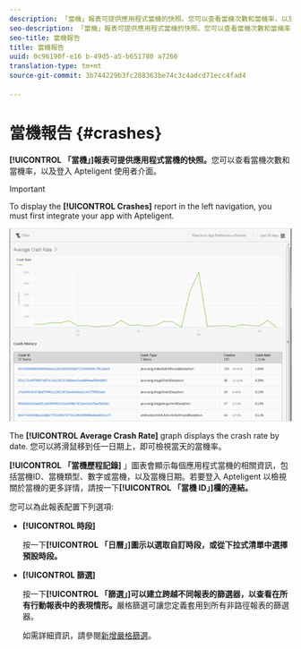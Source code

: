 ```yaml
---
description: 「當機」報表可提供應用程式當機的快照。您可以查看當機次數和當機率，以及登入 Apteligent 使用者介面。
seo-description: 「當機」報表可提供應用程式當機的快照。您可以查看當機次數和當機率，以及登入 Apteligent 使用者介面。
seo-title: 當機報告
title: 當機報告
uuid: 0c96190f-e16 b-49d5-a5-b651780 a7266
translation-type: tm+mt
source-git-commit: 3b744229b3fc288363be74c3c4adcd71ecc4fad4

---
```



# 當機報告 {#crashes}

**[!UICONTROL 「當機」]報表可提供應用程式當機的快照。**&#x200B;您可以查看當機次數和當機率，以及登入 Apteligent 使用者介面。

>[!IMPORTANT]
>
>To display the **[!UICONTROL Crashes]** report in the left navigation, you must first integrate your app with Apteligent.

![當機](assets/crashes.png)

The **[!UICONTROL Average Crash Rate]** graph displays the crash rate by date. 您可以將滑鼠移到任一日期上，即可檢視當天的當機率。

**[!UICONTROL 「當機歷程記錄]** 」圖表會顯示每個應用程式當機的相關資訊，包括當機ID、當機類型、數字或當機，以及當機日期。若要登入 Apteligent 以檢視關於當機的更多詳情，請按一下&#x200B;**[!UICONTROL 「當機 ID」]欄的連結。**

您可以為此報表配置下列選項:

* **[!UICONTROL 時段]**

   按一下&#x200B;**[!UICONTROL 「日曆」]圖示以選取自訂時段，或從下拉式清單中選擇預設時段。**

* **[!UICONTROL 篩選]**

   按一下&#x200B;**[!UICONTROL 「篩選」]可以建立跨越不同報表的篩選器，以查看在所有行動報表中的表現情形。**&#x200B;嚴格篩選可讓您定義套用到所有非路徑報表的篩選器。

   如需詳細資訊，請參閱[新增嚴格篩選](/help/using/usage/reports-customize/t-sticky-filter.md)。